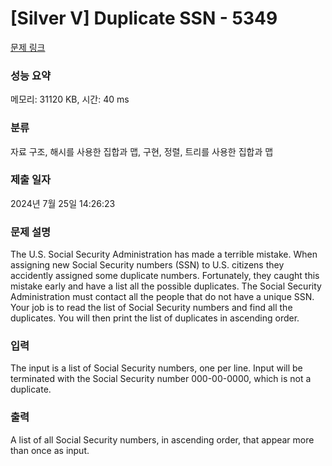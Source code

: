 # [Silver V] Duplicate SSN - 5349 

[문제 링크](https://www.acmicpc.net/problem/5349) 

### 성능 요약

메모리: 31120 KB, 시간: 40 ms

### 분류

자료 구조, 해시를 사용한 집합과 맵, 구현, 정렬, 트리를 사용한 집합과 맵

### 제출 일자

2024년 7월 25일 14:26:23

### 문제 설명

<p>The U.S. Social Security Administration has made a terrible mistake. When assigning new Social Security numbers (SSN) to U.S. citizens they accidently assigned some duplicate numbers. Fortunately, they caught this mistake early and have a list all the possible duplicates. The Social Security Administration must contact all the people that do not have a unique SSN. Your job is to read the list of Social Security numbers and find all the duplicates. You will then print the list of duplicates in ascending order.</p>

### 입력 

 <p>The input is a list of Social Security numbers, one per line. Input will be terminated with the Social Security number 000-00-0000, which is not a duplicate.</p>

### 출력 

 <p>A list of all Social Security numbers, in ascending order, that appear more than once as input.</p>

